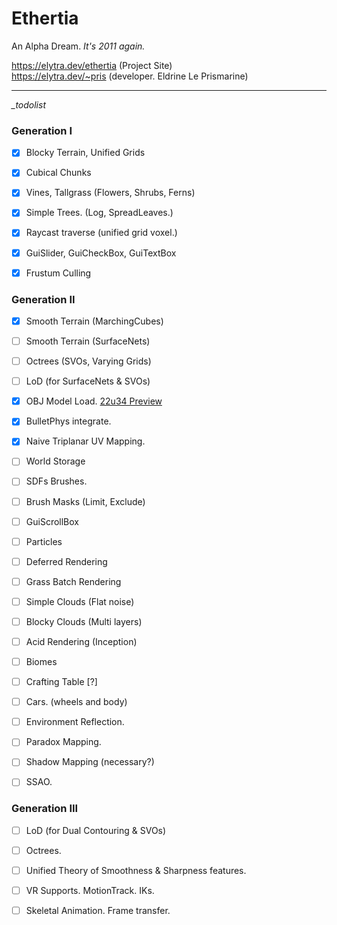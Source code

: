 # Ethertia

An Alpha Dream. *It's 2011 again.*


https://elytra.dev/ethertia (Project Site)  
https://elytra.dev/~pris (developer. Eldrine Le Prismarine)

---

*_todolist*

### Generation I
- [x] Blocky Terrain, Unified Grids
- [x] Cubical Chunks



- [x] Vines, Tallgrass (Flowers, Shrubs, Ferns)
- [x] Simple Trees. (Log, SpreadLeaves.)
- [x] Raycast traverse (unified grid voxel.)
- [x] GuiSlider, GuiCheckBox, GuiTextBox
- [x] Frustum Culling

### Generation II
- [x] Smooth Terrain (MarchingCubes)
- [ ] Smooth Terrain (SurfaceNets)
- [ ] Octrees (SVOs, Varying Grids)
- [ ] LoD (for SurfaceNets & SVOs)



- [x] OBJ Model Load. [22u34 Preview]()
- [x] BulletPhys integrate.
- [x] Naive Triplanar UV Mapping.
- [ ] World Storage
- [ ] SDFs Brushes.
- [ ] Brush Masks (Limit, Exclude)
- [ ] GuiScrollBox



- [ ] Particles
- [ ] Deferred Rendering
- [ ] Grass Batch Rendering
- [ ] Simple Clouds (Flat noise)
- [ ] Blocky Clouds (Multi layers)
- [ ] Acid Rendering (Inception)
- [ ] Biomes
- [ ] Crafting Table [?]
- [ ] Cars. (wheels and body)
- [ ] Environment Reflection.
- [ ] Paradox Mapping.
- [ ] Shadow Mapping (necessary?)
- [ ] SSAO.

### Generation III
- [ ] LoD (for Dual Contouring & SVOs)
- [ ] Octrees.
- [ ] Unified Theory of Smoothness & Sharpness features.



- [ ] VR Supports. MotionTrack. IKs.
- [ ] Skeletal Animation. Frame transfer.



[comment]: <> (CLion-2020.3.4)